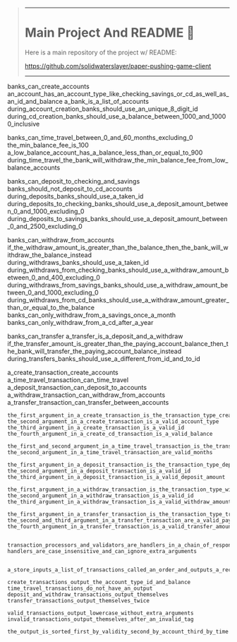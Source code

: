 <br>

> ---
>
> # Main Project And README :hugs:
> 
> Here is a main repository of the project w/ README:
> 
> https://github.com/solidwaterslayer/paper-pushing-game-client
>
> ---
banks_can_create_accounts
    an_account_has_an_account_type_like_checking_savings_or_cd_as_well_as_an_id_and_balance
    a_bank_is_a_list_of_accounts
        during_account_creation_banks_should_use_an_unique_8_digit_id
        during_cd_creation_banks_should_use_a_balance_between_1000_and_10000_inclusive

banks_can_time_travel_between_0_and_60_months_excluding_0
    the_min_balance_fee_is_100
    a_low_balance_account_has_a_balance_less_than_or_equal_to_900
    during_time_travel_the_bank_will_withdraw_the_min_balance_fee_from_low_balance_accounts

banks_can_deposit_to_checking_and_savings
    banks_should_not_deposit_to_cd_accounts
        during_deposits_banks_should_use_a_taken_id
        during_deposits_to_checking_banks_should_use_a_deposit_amount_between_0_and_1000_excluding_0
        during_deposits_to_savings_banks_should_use_a_deposit_amount_between_0_and_2500_excluding_0

banks_can_withdraw_from_accounts
    if_the_withdraw_amount_is_greater_than_the_balance_then_the_bank_will_withdraw_the_balance_instead
        during_withdraws_banks_should_use_a_taken_id
        during_withdraws_from_checking_banks_should_use_a_withdraw_amount_between_0_and_400_excluding_0
        during_withdraws_from_savings_banks_should_use_a_withdraw_amount_between_0_and_1000_excluding_0
        during_withdraws_from_cd_banks_should_use_a_withdraw_amount_greater_than_or_equal_to_the_balance
        banks_can_only_withdraw_from_a_savings_once_a_month
        banks_can_only_withdraw_from_a_cd_after_a_year

banks_can_transfer
    a_transfer_is_a_deposit_and_a_withdraw
    if_the_transfer_amount_is_greater_than_the_paying_account_balance_then_the_bank_will_transfer_the_paying_account_balance_instead
        during_transfers_banks_should_use_a_different_from_id_and_to_id


a_create_transaction_create_accounts
a_time_travel_transaction_can_time_travel
a_deposit_transaction_can_deposit_to_accounts
a_withdraw_transaction_can_withdraw_from_accounts
a_transfer_transaction_can_transfer_between_accounts

    the_first_argument_in_a_create_transaction_is_the_transaction_type_create
    the_second_argument_in_a_create_transaction_is_a_valid_account_type
    the_third_argument_in_a_create_transaction_is_a_valid_id
    the_fourth_argument_in_a_create_cd_transaction_is_a_valid_balance

    the_first_and_second_argument_in_a_time_travel_transaction_is_the_transaction_type_time_travel
    the_second_argument_in_a_time_travel_transaction_are_valid_months

    the_first_argument_in_a_deposit_transaction_is_the_transaction_type_deposit
    the_second_argument_in_a_deposit_transaction_is_a_valid_id
    the_third_argument_in_a_deposit_transaction_is_a_valid_deposit_amount

    the_first_argument_in_a_withdraw_transaction_is_the_transaction_type_withdraw
    the_second_argument_in_a_withdraw_transaction_is_a_valid_id
    the_third_argument_in_a_withdraw_transaction_is_a_valid_withdraw_amount

    the_first_argument_in_a_transfer_transaction_is_the_transaction_type_transfer
    the_second_and_third_argument_in_a_transfer_transaction_are_a_valid_paying_id_and_receiving_id
    the_fourth_argument_in_a_transfer_transaction_is_a_valid_transfer_amount


    transaction_processors_and_validators_are_handlers_in_a_chain_of_responsibility
    handlers_are_case_insensitive_and_can_ignore_extra_arguments


    a_store_inputs_a_list_of_transactions_called_an_order_and_outputs_a_receipt

    create_transactions_output_the_account_type_id_and_balance
    time_travel_transactions_do_not_have_an_output
    deposit_and_withdraw_transactions_output_themselves
    transfer_transactions_output_themselves_twice
    
    valid_transactions_output_lowercase_without_extra_arguments
    invalid_transactions_output_themselves_after_an_invalid_tag
    
    the_output_is_sorted_first_by_validity_second_by_account_third_by_time
